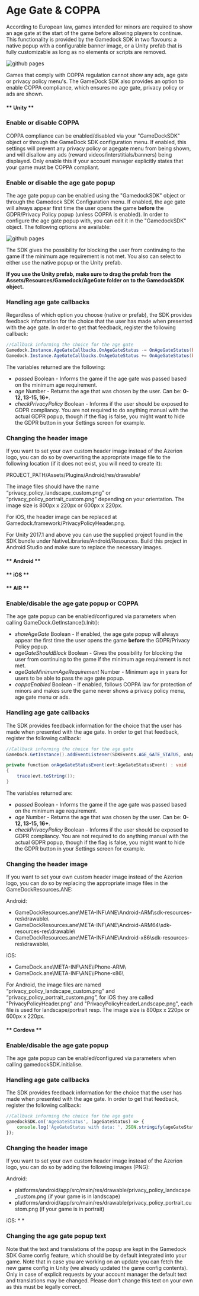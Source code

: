 # Age Gate & COPPA

According to European law, games intended for minors are required to show an age gate at the start of the game before allowing players to continue. This functionality is provided by the Gamedock SDK in two flavours: a native popup with a configurable banner image, or a Unity prefab that is fully customizable as long as no elements or scripts are removed.
  
![github pages](_images/AgeGatePopup.png)

Games that comply with COPPA regulation cannot show any ads, age gate or privacy policy menu's. The GameDock SDK also provides an option to enable COPPA compliance, which ensures no age gate, privacy policy or ads are shown.

<!-- tabs:start -->

#### ** Unity **

### Enable or disable COPPA

COPPA compliance can be enabled/disabled via your "GameDockSDK" object or through the GameDock SDK configuration menu. If enabled, this settings will prevent any privacy policy or agegate menu from being shown, and will disallow any ads (reward videos/interstitials/banners) being displayed. Only enable this if your account manager explicitly states that your game must be COPPA compliant. 

### Enable or disable the age gate popup

The age gate popup can be enabled using the "GamedockSDK" object or through the Gamedock SDK Configuration menu. If enabled, the age gate will always appear first time the user opens the game **before** the GDPR/Privacy Policy popup (unless COPPA is enabled). In order to configure the age gate popup with, you can edit it in the "GamedockSDK" object. The following options are available:

![github pages](_images/AgeGateConfig.png)

The SDK gives the possibility for blocking the user from continuing to the game if the minimum age requirement is not met. You also can select to either use the native popup or the Unity prefab. 

**If you use the Unity prefab, make sure to drag the prefab from the Assets/Resources/Gamedock/AgeGate folder on to the GamedockSDK object.**

### Handling age gate callbacks

Regardless of which option you choose (native or prefab), the SDK provides feedback information for the choice that the user has made when presented with the age gate. In order to get that feedback, register the following callback:

~~~C#
//Callback informing the choice for the age gate
Gamedock.Instance.AgeGateCallbacks.OnAgeGateStatus -= OnAgeGateStatus(bool passed, string age, bool checkPrivacyPolicy);
Gamedock.Instance.AgeGateCallbacks.OnAgeGateStatus += OnAgeGateStatus(bool passed, string age, bool checkPrivacyPolicy);
~~~

The variables returned are the following:
 * *passed* Boolean - Informs the game if the age gate was passed based on the minimum age requirement.
 * *age* Number - Returns the age that was chosen by the user. Can be: **0-12, 13-15, 16+**.
 * *checkPrivacyPolicy* Boolean - Informs if the user should be exposed to GDPR compliancy. You are not required to do anything manual with the actual GDPR popup, though if the flag is false, you might want to hide the GDPR button in your Settings screen for example.

### Changing the header image

If you want to set your own custom header image instead of the Azerion logo, you can do so by overwriting the appropriate image file to the following location (if it does not exist, you will need to create it):

PROJECT_PATH/Assets/Plugins/Android/res/drawable/

The image files should have the name “privacy_policy_landscape_custom.png” or “privacy_policy_portrait_custom.png” depending on your orientation. The image size is 800px x 220px or 600px x 220px.

For iOS, the header image can be replaced at Gamedock.framework/PrivacyPolicyHeader.png.

For Unity 2017.1 and above you can use the supplied project found in the SDK bundle under NativeLibraries/Android/Resources. Build this project in Android Studio and make sure to replace the necessary images.


#### ** Android **



#### ** iOS **



#### ** AIR **

### Enable/disable the age gate popup or COPPA

The age gate popup can be enabled/configured via parameters when calling GameDock.GetInstance().Init():
* *showAgeGate* Boolean - If enabled, the age gate popup will always appear the first time the user opens the game **before** the GDPR/Privacy Policy popup. 
* *ageGateShouldBlock* Boolean - Gives the possibility for blocking the user from continuing to the game if the minimum age requirement is not met. 
* *ageGateMinimumAgeRequirement* Number - Minimum age in years for users to be able to pass the age gate popup.  
* *coppaEnabled* Boolean - If enabled, follows COPPA law for protection of minors and makes sure the game never shows a privacy policy menu, age gate menu or ads.

### Handling age gate callbacks

The SDK provides feedback information for the choice that the user has made when presented with the age gate. In order to get that feedback, register the following callback:

~~~C#
//Callback informing the choice for the age gate
GameDock.GetInstance().addEventListener(SDKEvents.AGE_GATE_STATUS, onAgeGateStatusEvent);

private function onAgeGateStatusEvent(evt:AgeGateStatusEvent) : void
{
	trace(evt.toString());
}
~~~

The variables returned are:
 * *passed* Boolean - Informs the game if the age gate was passed based on the minimum age requirement.
 * *age* Number - Returns the age that was chosen by the user. Can be: **0-12, 13-15, 16+**.
 * *checkPrivacyPolicy* Boolean - Informs if the user should be exposed to GDPR compliancy. You are not required to do anything manual with the actual GDPR popup, though if the flag is false, you might want to hide the GDPR button in your Settings screen for example.

### Changing the header image

If you want to set your own custom header image instead of the Azerion logo, you can do so by replacing the appropriate image files in the GameDockResources.ANE:

Android:
* GameDockResources.ane\META-INF\ANE\Android-ARM\sdk-resources-res\drawable\
* GameDockResources.ane\META-INF\ANE\Android-ARM64\sdk-resources-res\drawable\
* GameDockResources.ane\META-INF\ANE\Android-x86\sdk-resources-res\drawable\

iOS:
* GameDock.ane\META-INF\ANE\iPhone-ARM\
* GameDock.ane\META-INF\ANE\iPhone-x86\

For Android, the image files are named “privacy_policy_landscape_custom.png” and “privacy_policy_portrait_custom.png”, for iOS they are called "PrivacyPolicyHeader.png" and "PrivacyPolicyHeaderLandscape.png", each file is used for landscape/portrait resp. The image size is 800px x 220px or 600px x 220px.

#### ** Cordova **

### Enable/disable the age gate popup

The age gate popup can be enabled/configured via parameters when calling gamedockSDK.initialise.

### Handling age gate callbacks

The SDK provides feedback information for the choice that the user has made when presented with the age gate. In order to get that feedback, register the following callback:

~~~JavaScript
//Callback informing the choice for the age gate
gamedockSDK.on('AgeGateStatus', (ageGateStatus) => {
    console.log('AgeGateStatus with data: ', JSON.stringify(ageGateStatus));
});
~~~

### Changing the header image

If you want to set your own custom header image instead of the Azerion logo, you can do so by adding the following images (PNG):

Android:
* platforms/android/app/src/main/res/drawable/privacy_policy_landscape_custom.png (if your game is in landscape)
* platforms/android/app/src/main/res/drawable/privacy_policy_portrait_custom.png (if your game is in portrait)

iOS:
*
*

<!-- tabs:end -->


### Changing the age gate popup text

Note that the text and translations of the popup are kept in the Gamedock SDK Game config feature, which should be by default integrated into your game. Note that in case you are working on an update you can fetch the new game config in Unity (we already updated the game config contents). Only in case of explicit requests by your account manager the default text and translations may be changed. Please don’t change this text on your own as this must be legally correct.

